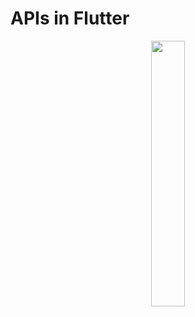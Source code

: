 # APIs in Flutter

<p align="center" width="100%">
    <img width="33%" src="https://user-images.githubusercontent.com/59369881/199581759-90cf7522-de68-4e2a-a5fa-be37e5622fea.png">
</p>
